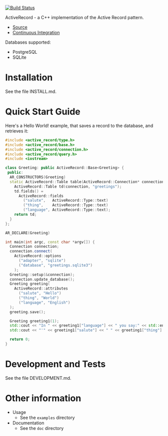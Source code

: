 [![Build Status](https://secure.travis-ci.org/joeyates/cpp-active-record.png)][Continuous Integration]

ActiveRecord - a C++ implementation of the Active Record pattern.

* [Source][Source Code]
* [Continuous Integration][Continuous Integration]

[Source Code]: https://github.com/joeyates/cpp-active-record "Source code at GitHub"
[Continuous Integration]: http://travis-ci.org/joeyates/cpp-active-record "Build status by Travis-CI"

Databases supported:
* PostgreSQL
* SQLite

# Installation

See the file INSTALL.md.

# Quick Start Guide

Here's a Hello World! example, that saves a record to the database, and retrieves
it:

```c++
#include <active_record/type.h>
#include <active_record/base.h>
#include <active_record/connection.h>
#include <active_record/query.h>
#include <iostream>

class Greeting: public ActiveRecord::Base<Greeting> {
 public:
  AR_CONSTRUCTORS(Greeting)
  static ActiveRecord::Table table(ActiveRecord::Connection* connection) {
    ActiveRecord::Table td(connection, "greetings");
    td.fields() =
      ActiveRecord::fields
        ("salute",   ActiveRecord::Type::text)
        ("thing",    ActiveRecord::Type::text)
        ("language", ActiveRecord::Type::text);
    return td;
  }
};

AR_DECLARE(Greeting)

int main(int argc, const char *argv[]) {
  Connection connection;
  connection.connect(
    ActiveRecord::options
      ("adapter", "sqlite")
      ("database", "greetings.sqlite3")
    );
  Greeting::setup(&connection);
  connection.update_database();
  Greeting greeting(
    ActiveRecord::attributes
      ("salute", "Hello")
      ("thing", "World")
      ("language", "English")
  );
  greeting.save();

  Greeting greeting1(1);
  std::cout << "In " << greeting1["language"] << " you say:" << std::endl;
  std::cout << "'" << greeting1["salute"] << " " << greeting1["thing"] << "!'" << std::endl;

  return 0;
}
```

# Development and Tests

See the file DEVELOPMENT.md.

# Other information

* Usage
  * See the `examples` directory
* Documentation
  * See the `doc` directory
